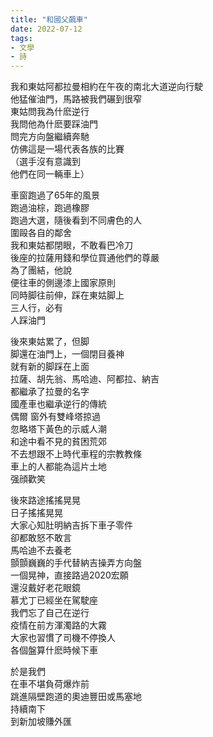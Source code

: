 ```yaml
---
title: "和國父飆車"
date: 2022-07-12
tags:
- 文學
- 詩
---
```

我和東姑阿都拉曼相約在午夜的南北大道逆向行駛  
他猛催油門，馬路被我們碾到很窄  
東姑問我為什麽逆行  
我問他為什麽要踩油門  
問完方向盤繼續奔馳  
仿佛這是一場代表各族的比賽  
（選手沒有意識到  
他們在同一輛車上）  
  
車窗跑過了65年的風景  
跑過油棕，跑過橡膠  
跑過大選，隨後看到不同膚色的人  
圍毆各自的鄰舍  
我和東姑都閉眼，不敢看巴冷刀  
後座的拉薩用錢和學位買通他們的尊嚴  
為了團結，他說  
便往車的側邊漆上國家原則  
同時脚往前伸，踩在東姑脚上  
三人行，必有  
人踩油門  
  
後來東姑累了，但脚  
脚還在油門上，一個閉目養神  
就有新的脚踩在上面  
拉薩、胡先翁、馬哈迪、阿都拉、納吉  
都繼承了拉曼的名字  
國產車也繼承逆行的傳統  
偶爾 窗外有雙峰塔掠過  
忽略塔下黃色的示威人潮  
和途中看不見的貧困荒郊  
不去想跟不上時代車程的宗教教條  
車上的人都能為這片土地  
强顔歡笑  
  
後來路途搖搖晃晃  
日子搖搖晃晃  
大家心知肚明納吉拆下車子零件  
卻都敢怒不敢言  
馬哈迪不去養老  
顫顫巍巍的手代替納吉操弄方向盤  
一個晃神，直接路過2020宏願  
還沒戴好老花眼鏡  
慕尤丁已經坐在駕駛座  
我們忘了自己在逆行  
疫情在前方渾濁路的大霧  
大家也習慣了司機不停換人  
各個盤算什麽時候下車  
  
於是我們  
在車不堪負荷爆炸前  
跳進隔壁跑道的奧迪豐田或馬塞地  
持續南下  
到新加坡賺外匯